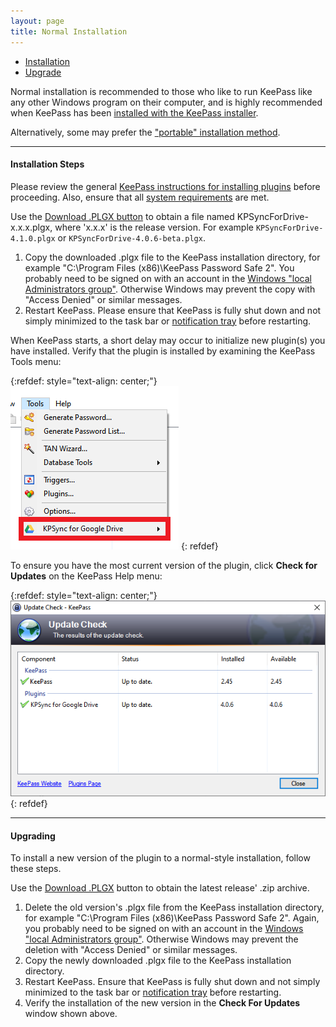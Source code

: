 ```yaml
---
layout: page
title: Normal Installation
---
```


* [Installation](#installation-steps)
* [Upgrade](#upgrading)

Normal installation is recommended to those who like to run KeePass like any
other Windows program on their computer, and is highly recommended when KeePass
has been [installed with the KeePass installer](https://keepass.info/help/v2/setup.html#installer).

Alternatively, some may prefer the ["portable" installation method](portable).

---

#### Installation Steps
Please review the general [KeePass instructions for installing plugins](https://keepass.info/help/v2/plugins.html)
before proceeding.  Also, ensure that all [system requirements](require) are met.

Use the [Download .PLGX button](/) to obtain a file named
KPSyncForDrive-x.x.x.plgx, where 'x.x.x' is the release version.  For
example `KPSyncForDrive-4.1.0.plgx` or `KPSyncForDrive-4.0.6-beta.plgx`.

1. Copy the downloaded .plgx file to the KeePass installation directory, for
example "C:\Program Files (x86)\KeePass Password Safe 2".  You probably need to
be signed on with an account in the [Windows "local Administrators group"](https://docs.microsoft.com/en-us/windows/security/identity-protection/access-control/local-accounts#sec-administrator).
Otherwise Windows may prevent the copy with "Access Denied" or similar messages.
2. Restart KeePass.  Please ensure that KeePass is fully shut down and not simply
minimized to the task bar or [notification tray](https://docs.microsoft.com/en-us/windows/win32/shell/notification-area) before restarting.

When KeePass starts, a short delay may occur to initialize new plugin(s)
you have installed.  Verify that the plugin is installed by examining the
KeePass Tools menu:

{:refdef: style="text-align: center;"}
![KeePass Tools menu with Plugin submenu](../assets/img/tools-menu.png)
{: refdef}

To ensure you have the most current version of the plugin, click
**Check for Updates** on the KeePass Help menu:

{:refdef: style="text-align: center;"}
![Update Check Tool](../assets/img/update-check.png)
{: refdef}

----

#### Upgrading
To install a new version of the plugin to a normal-style installation, follow
these steps.

Use the [Download .PLGX](/) button to obtain the latest release' .zip archive.

1. Delete the old version's .plgx file from the KeePass installation
directory, for example "C:\Program Files (x86)\KeePass Password Safe 2".
Again, you probably need to be signed on with an account in the
[Windows "local Administrators group"](https://docs.microsoft.com/en-us/windows/security/identity-protection/access-control/local-accounts#sec-administrator).
Otherwise Windows may prevent the deletion with "Access Denied" or similar
messages.
2. Copy the newly downloaded .plgx file to the KeePass installation directory.
3. Restart KeePass.  Ensure that KeePass is fully shut down and not simply
minimized to the task bar or [notification tray](https://docs.microsoft.com/en-us/windows/win32/shell/notification-area) before restarting.
4. Verify the installation of the new version in the **Check For Updates**
window shown above.
